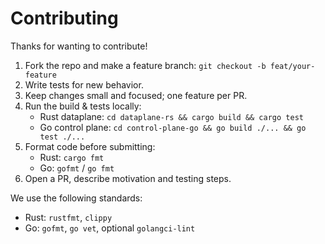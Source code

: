 # Contributing

Thanks for wanting to contribute!

1. Fork the repo and make a feature branch: `git checkout -b feat/your-feature`
2. Write tests for new behavior.
3. Keep changes small and focused; one feature per PR.
4. Run the build & tests locally:
   - Rust dataplane: `cd dataplane-rs && cargo build && cargo test`
   - Go control plane: `cd control-plane-go && go build ./... && go test ./...`
5. Format code before submitting:
   - Rust: `cargo fmt`
   - Go: `gofmt` / `go fmt`
6. Open a PR, describe motivation and testing steps.

We use the following standards:
- Rust: `rustfmt`, `clippy`
- Go: `gofmt`, `go vet`, optional `golangci-lint`